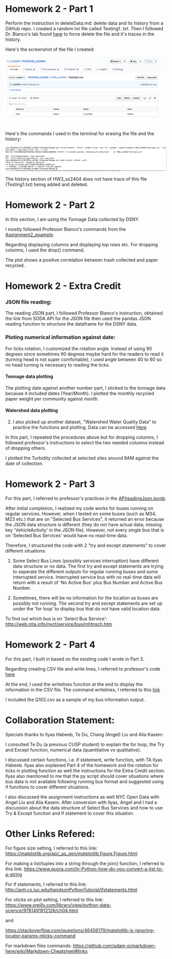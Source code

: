 # Homework 2 - Part 1
Perform the instruction in deleteData.md: delete data and its history from a GitHub repo.
I created a random txt file called Testing1. txt. Then I followed Dr. Bianco's lab found [here](https://github.com/fedhere/PUI2018_fb55/blob/master/HW3_fb55/deleteData.md) to force delete the file and it's traces in the history. 

Here's the screenshot of the file I created:

![Alt text](../HW2_sz2404/Testing_File.png)

Here's the commands I used in the terminal for erasing the file and the history:

![Alt text](../HW2_sz2404/Terminal_Commands.png)

The history section of HW3_sz2404 does not have trace of this file (Testing1.txt) being added and deleted. 

# Homework 2 - Part 2
In this section, I am using the Tonnage Data collected by DSNY. 

I mostly followed Professor Bianco's commands from the [Assignment2_example](https://github.com/fedhere/PUI2018_fb55/blob/master/HW3_fb55/Assignment2_example.ipynb). 

Regarding displaying columns and displaying top rows etc. For dropping columns, I used the drop() command. 

The plot shows a positive correlation between trash collected and paper recycled.

# Homework 2 - Extra Credit
### JSON file reading: 
The reading JSON part, I followed Professor Bianco's instruction, obtained the link from SODA API for the JSON file then used the pandas JSON reading function to structure the dataframe for the DSNY data. 

### Ploting numerical information against date:
For ticks rotation, I customized the rotation angle. Instead of using 90 degrees since sometimes 90 degress maybe hard for the readers to read it (turning head is not super comfortable), I used angle between 40 to 60 so no head turning is necessary to reading the ticks. 
#### Tonnage data plotting
The plotting date against another number part, I sticked to the tonnage data because it included dates (Year/Month). I plotted the monthly recycled paper weight per community against month.

#### Watershed data plotting
2. I also picked up another dataset, "Watershed Water Quality Data" to practice the functions and plotting. Data can be accessed [Here](https://data.cityofnewyork.us/Environment/Watershed-Water-Quality-Data/y43c-5n92/data)

In this part, I repeated the procedures above but for dropping columns, I followed professor's instructions to select the two needed columns instead of dropping others. 

I plotted the Turbidity collected at selected sites around 8AM against the date of collection. 


# Homework 2 - Part 3
For this part, I referred to professor's practices in the [APIreadingJson.ipynb](https://github.com/fedhere/PUI2018_fb55/blob/master/Lab3_fb55/APIreadingJson.ipynb). 

After initial completion, I realized my code works for buses running on regular services. However, when I tested on some buses (such as M34, M23 etc.) that are on "Selected Bus Services", it returned an error because the JSON data structure is different (they do not have actual data; missing key 'VehicleActivity' in the JSON file). However, not every single bus that is on 'Selected Bus Services' would have no read-time data. 

Therefore, I structured the code with 2 "try and except statements" to cover different situations:
1. Some Select Bus Lines (possibly services interruption) have different data structure or no data. The first try and except statements are trying to seperate the different outputs for regular running buses and some interrupted service. Interrupted service bus with no real-time data will return with a result of 'No Active Bus' plus Bus Number and Active Bus Number. 

2. Sometimes, there will be no information for the location as buses are possibly not running. The second try and except statements are set up under the 'for loop' to display bus that do not have valid location data.

To find out which bus is on 'Select Bus Service': http://web.mta.info/nyct/service/bus/mhtnsch.htm

# Homework 2 - Part 4
For this part, I built in based on the existing code I wrote in Part 3. 

Regarding creating CSV file and write lines, I referred to professor's code [here]( https://github.com/fedhere/PUI2018_fb55/blob/master/Lab3_fb55/aSimplePythonThatWritesToCSV.py)

At the end, I used the writelines function at the end to display the information in the CSV file. The command writelines, I referred to this [link](http://www.pitt.edu/~naraehan/python2/reading_writing_methods.html)

I included the Q102.csv as a sample of my bus information output. 
    

# Collaboration Statement:
Specials thanks to Ilyas Habeeb, Te Du, Chang (Angel) Liu and Alia Kasem:

I consulted Te Du (a previous CUSP student) to explain the for loop, the Try and Except function, numerical data (quantitative vs qualitative).

I discussed certain functions, i.e. if statement, write function, with TA Ilyas Habeeb. Ilyas also explained Part 4 of the homework and the rotation for ticks in plotting function as well the instructions for the Extra Credit section. Ilyas also mentioned to me that the py script should cover situations where bus data is not available following running bus format and suggested using if functions to cover different situations. 

I also discussed the assignment instructions as well NYC Open Data with Angel Liu and Alia Kasem. After conversion with Ilyas, Angel and I had a discussion about the data structure of Select Bus Services and how to use Try & Except function and If statement to cover this situation. 


# Other Links Refered:

For figure size setting, I referred to this link: 
https://matplotlib.org/api/_as_gen/matplotlib.figure.Figure.html

For making a list/tuples into a string through the join() function, I referred to this link:
https://www.quora.com/In-Python-how-do-you-convert-a-list-to-a-string

For if statements, I referred to this link:
http://anh.cs.luc.edu/handsonPythonTutorial/ifstatements.html

For xticks on plot setting, I referred to this link: 
https://www.oreilly.com/library/view/python-data-science/9781491912126/ch04.html

and 

https://stackoverflow.com/questions/46456179/matplotlib-is-ignoring-locator-params-nticks-command

For markdown files commands: 
https://github.com/adam-p/markdown-here/wiki/Markdown-Cheatsheet#links



